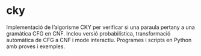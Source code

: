 # cky
Implementació de l’algorisme CKY per verificar si una paraula pertany a una gramàtica CFG en CNF. Inclou versió probabilística, transformació automàtica de CFG a CNF i mode interactiu. Programes i scripts en Python amb proves i exemples.
